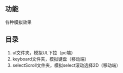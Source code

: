 ## 功能 ##

各种模拟效果

## 目录 ##

1. ul文件夹，模拟UL下拉（pc端）
2. keyboard文件夹，模拟键盘（移动端）
3. selectScroll文件夹，模拟select滚动选择2D（移动端）
